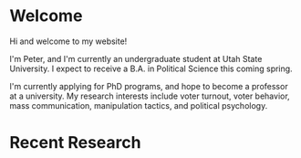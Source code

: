 # Welcome

Hi and welcome to my website!

I'm Peter, and I'm currently an undergraduate student at Utah State University.
I expect to receive a B.A. in Political Science this coming spring.

I'm currently applying for PhD programs, and hope to become a professor at a
university. My research interests include voter turnout, voter behavior, mass
communication, manipulation tactics, and political psychology.

# Recent Research
